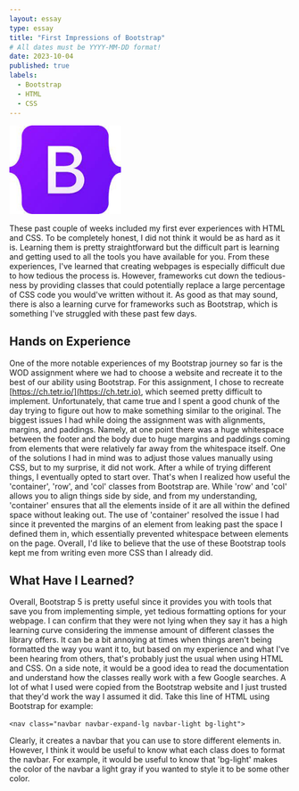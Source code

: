 ```yaml
---
layout: essay
type: essay
title: "First Impressions of Bootstrap"
# All dates must be YYYY-MM-DD format!
date: 2023-10-04
published: true
labels:
  - Bootstrap
  - HTML
  - CSS
---
```


<img width="200px" class="rounded float-start pe-4" src="../img/bootstrap.jpg">

These past couple of weeks included my first ever experiences with HTML and CSS. To be completely honest, I did not think it would be as hard as it is. Learning them is pretty straightforward but the difficult part is learning and getting used to all the tools you have available for you. From these experiences, I've learned that creating webpages is especially difficult due to how tedious the process is. However, frameworks cut down the tedious-ness by providing classes that could potentially replace a large percentage of CSS code you would've written without it. As good as that may sound, there is also a learning curve for frameworks such as Bootstrap, which is something I've struggled with these past few days. 

## Hands on Experience

One of the more notable experiences of my Bootstrap journey so far is the WOD assignment where we had to choose a website and recreate it to the best of our ability using Bootstrap. For this assignment, I chose to recreate [https://ch.tetr.io/](https://ch.tetr.io), which seemed pretty difficult to implement. Unfortunately, that came true and I spent a good chunk of the day trying to figure out how to make something similar to the original. The biggest issues I had while doing the assignment was with alignments, margins, and paddings. Namely, at one point there was a huge whitespace between the footer and the body due to huge margins and paddings coming from elements that were relatively far away from the whitespace itself. One of the solutions I had in mind was to adjust those values manually using CSS, but to my surprise, it did not work. After a while of trying different things, I eventually opted to start over. That's when I realized how useful the 'container', 'row', and 'col' classes from Bootstrap are. While 'row' and 'col' allows you to align things side by side, and from my understanding, 'container' ensures that all the elements inside of it are all within the defined space without leaking out. The use of 'container' resolved the issue I had since it prevented the margins of an element from leaking past the space I defined them in, which essentially prevented whitespace between elements on the page. Overall, I'd like to believe that the use of these Bootstrap tools kept me from writing even more CSS than I already did.

## What Have I Learned?

Overall, Bootstrap 5 is pretty useful since it provides you with tools that save you from implementing simple, yet tedious formatting options for your webpage. I can confirm that they were not lying when they say it has a high learning curve considering the immense amount of different classes the library offers. It can be a bit annoying at times when things aren't being formatted the way you want it to, but based on my experience and what I've been hearing from others, that's probably just the usual when using HTML and CSS. On a side note, it would be a good idea to read the documentation and understand how the classes really work with a few Google searches. A lot of what I used were copied from the Bootstrap website and I just trusted that they'd work the way I assumed it did. Take this line of HTML using Bootstrap for example:

```<nav class="navbar navbar-expand-lg navbar-light bg-light">```

Clearly, it creates a navbar that you can use to store different elements in. However, I think it would be useful to know what each class does to format the navbar. For example, it would be useful to know that 'bg-light' makes the color of the navbar a light gray if you wanted to style it to be some other color. 
